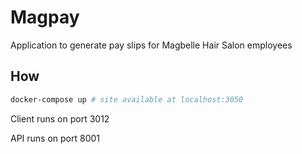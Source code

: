 # Magpay

Application to generate pay slips for Magbelle Hair Salon employees

## How

```bash
docker-compose up # site available at localhost:3050
```

Client runs on port 3012

API runs on port 8001
